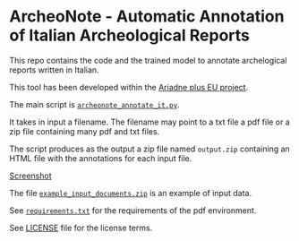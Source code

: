 # ArcheoNote - Automatic Annotation of Italian Archeological Reports

This repo contains the code and the trained model to annotate archelogical reports written in Italian.

This tool has been developed within the [Ariadne plus EU project](https://ariadne-infrastructure.eu/).

The main script is [``archeonote_annotate_it.py``](archeonote_annotate_it.py).

It takes in input a filename. The filename may point to a txt file a pdf file or a zip file containing many pdf and txt files.

The script produces as the output a zip file named ``output.zip`` containing an HTML file with the annotations for each input file.

[Screenshot](screenshot.png)

The file [``example_input_documents.zip``](example_input_documents.zip) is an example of input data.

See [``requirements.txt``](requirements.txt) for the requirements of the pdf environment.

See [LICENSE](LICENSE) file for the license terms.
